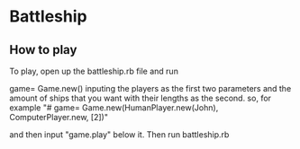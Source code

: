 # Battleship

## How to play

To play, open up the battleship.rb file and run

game= Game.new() inputing the players as the first two parameters and the amount of ships that you want with their lengths as the second.
so, for example "# game= Game.new(HumanPlayer.new(John), ComputerPlayer.new, [2])"

and then input "game.play" below it. Then run battleship.rb
